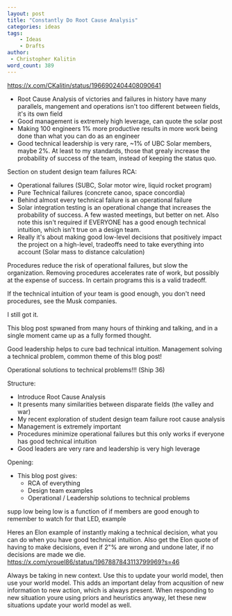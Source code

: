 ```yaml
---
layout: post
title: "Constantly Do Root Cause Analysis"
categories: ideas
tags:
    - Ideas
    - Drafts
author:
 - Christopher Kalitin
word_count: 389
---
```

<head>
    <meta property="og:image" content="{{site.url}}/assets/images/optimal-lunar-atmosphere/impact_velocity_vs_atm_t0.1_linear.png">
</head>

https://x.com/CKalitin/status/1966902404408090641

- Root Cause Analysis of victories and failures in history have many parallels, mangement and operations isn't too different between fields, it's its own field
- Good management is extremely high leverage, can quote the solar post
- Making 100 engineers 1% more productive results in more work being done than what you can do as an engineer
- Good technical leadership is very rare, ~1% of UBC Solar members, maybe 2%. At least to my standards, those that grealy increase the probability of success of the team, instead of keeping the status quo.

Section on student design team failures RCA:
- Operational failures (SUBC, Solar motor wire, liquid rocket program)
- Pure Technical failures (concrete canoo, space concordia)
- Behind almost every technical failure is an operational failure
- Solar integration testing is an operational change that increases the probability of success. A few wasted meetings, but better on net. Also note this isn't required if EVERYONE has a good enough technical intuition, which isn't true on a design team.
- Really it's about making good low-level decisions that positively impact the project on a high-level, tradeoffs need to take everything into account (Solar mass to distance calculation)

Procedures reduce the risk of operational failures, but slow the organization. Removing procedures accelerates rate of work, but possibly at the expense of success. In certain programs this is a valid tradeoff.

If the technical intuition of your team is good enough, you don't need procedures, see the Musk companies.

I still got it.

This blog post spwaned from many hours of thinking and talking, and in a single moment came up as a fully formed thought.

Good leadership helps to cure bad technical intuition. Management solving a technical problem, common theme of this blog post!

Operational solutions to technical problems!!! (Ship 36)

Structure:
- Introduce Root Cause Analysis
- It presents many similarities between disparate fields (the valley and war)
- My recent exploration of student design team failure root cause analysis
- Management is extremely important
- Procedures minimize operational failures but this only works if everyone has good technical intuition
- Good leaders are very rare and leadership is very high leverage

Opening:
- This blog post gives:
    - RCA of everything
    - Design team examples
    - Operational / Leadership solutions to technical problems

supp low being low is a function of if members are good enough to remember to watch for that LED, example

Heres an Elon example of instantly making a technical decision, what you can do when you have good technical intuition.
Also get the Elon quote of having to make decisions, even if 2"% are wrong and undone later, if no decisions are made we die.
https://x.com/yrouel86/status/1967887843113799969?s=46

Always be taking in new context. Use this to update your world model, then use your world model.
This adds an important delay from acqusition of new information to new action, which is always present.
When responding to new situation youre using priors and heuristics anyway, let these new situations update your world model as well.



